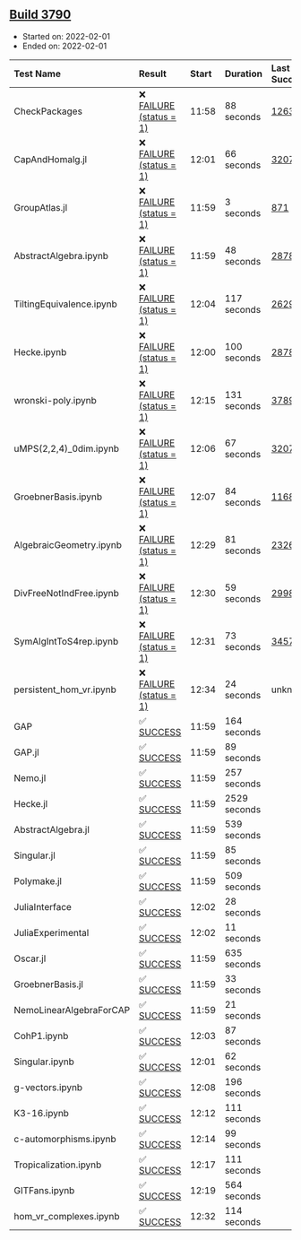 ## [Build 3790](https://oscarci.mathematik.uni-kl.de/job/oscar-stable/3790/)

* Started on: 2022-02-01
* Ended on: 2022-02-01

| Test Name    | Result | Start | Duration | Last Success | First Failure |
|:-------------|:-------|:------|:---------|:-------------|:--------------|
| CheckPackages | ❌ [FAILURE (status = 1)](https://oscarci.mathematik.uni-kl.de/job/oscar-stable/3790/artifact/logs/build-3790/CheckPackages.log) | 11:58 | 88 seconds | [1263](https://oscarci.mathematik.uni-kl.de/job/oscar-stable/1263/) | [1264](https://oscarci.mathematik.uni-kl.de/job/oscar-stable/1264/) |
| CapAndHomalg.jl | ❌ [FAILURE (status = 1)](https://oscarci.mathematik.uni-kl.de/job/oscar-stable/3790/artifact/logs/build-3790/CapAndHomalg.jl.log) | 12:01 | 66 seconds | [3207](https://oscarci.mathematik.uni-kl.de/job/oscar-stable/3207/) | [3208](https://oscarci.mathematik.uni-kl.de/job/oscar-stable/3208/) |
| GroupAtlas.jl | ❌ [FAILURE (status = 1)](https://oscarci.mathematik.uni-kl.de/job/oscar-stable/3790/artifact/logs/build-3790/GroupAtlas.jl.log) | 11:59 | 3 seconds | [871](https://oscarci.mathematik.uni-kl.de/job/oscar-stable/871/) | [872](https://oscarci.mathematik.uni-kl.de/job/oscar-stable/872/) |
| AbstractAlgebra.ipynb | ❌ [FAILURE (status = 1)](https://oscarci.mathematik.uni-kl.de/job/oscar-stable/3790/artifact/logs/build-3790/AbstractAlgebra.ipynb.log) | 11:59 | 48 seconds | [2878](https://oscarci.mathematik.uni-kl.de/job/oscar-stable/2878/) | [2879](https://oscarci.mathematik.uni-kl.de/job/oscar-stable/2879/) |
| TiltingEquivalence.ipynb | ❌ [FAILURE (status = 1)](https://oscarci.mathematik.uni-kl.de/job/oscar-stable/3790/artifact/logs/build-3790/TiltingEquivalence.ipynb.log) | 12:04 | 117 seconds | [2629](https://oscarci.mathematik.uni-kl.de/job/oscar-stable/2629/) | [2630](https://oscarci.mathematik.uni-kl.de/job/oscar-stable/2630/) |
| Hecke.ipynb | ❌ [FAILURE (status = 1)](https://oscarci.mathematik.uni-kl.de/job/oscar-stable/3790/artifact/logs/build-3790/Hecke.ipynb.log) | 12:00 | 100 seconds | [2878](https://oscarci.mathematik.uni-kl.de/job/oscar-stable/2878/) | [2879](https://oscarci.mathematik.uni-kl.de/job/oscar-stable/2879/) |
| wronski-poly.ipynb | ❌ [FAILURE (status = 1)](https://oscarci.mathematik.uni-kl.de/job/oscar-stable/3790/artifact/logs/build-3790/wronski-poly.ipynb.log) | 12:15 | 131 seconds | [3789](https://oscarci.mathematik.uni-kl.de/job/oscar-stable/3789/) | [3790](https://oscarci.mathematik.uni-kl.de/job/oscar-stable/3790/) |
| uMPS(2,2,4)_0dim.ipynb | ❌ [FAILURE (status = 1)](https://oscarci.mathematik.uni-kl.de/job/oscar-stable/3790/artifact/logs/build-3790/uMPS-2-2-4-_0dim.ipynb.log) | 12:06 | 67 seconds | [3207](https://oscarci.mathematik.uni-kl.de/job/oscar-stable/3207/) | [3208](https://oscarci.mathematik.uni-kl.de/job/oscar-stable/3208/) |
| GroebnerBasis.ipynb | ❌ [FAILURE (status = 1)](https://oscarci.mathematik.uni-kl.de/job/oscar-stable/3790/artifact/logs/build-3790/GroebnerBasis.ipynb.log) | 12:07 | 84 seconds | [1168](https://oscarci.mathematik.uni-kl.de/job/oscar-stable/1168/) | [1169](https://oscarci.mathematik.uni-kl.de/job/oscar-stable/1169/) |
| AlgebraicGeometry.ipynb | ❌ [FAILURE (status = 1)](https://oscarci.mathematik.uni-kl.de/job/oscar-stable/3790/artifact/logs/build-3790/AlgebraicGeometry.ipynb.log) | 12:29 | 81 seconds | [2326](https://oscarci.mathematik.uni-kl.de/job/oscar-stable/2326/) | [2327](https://oscarci.mathematik.uni-kl.de/job/oscar-stable/2327/) |
| DivFreeNotIndFree.ipynb | ❌ [FAILURE (status = 1)](https://oscarci.mathematik.uni-kl.de/job/oscar-stable/3790/artifact/logs/build-3790/DivFreeNotIndFree.ipynb.log) | 12:30 | 59 seconds | [2998](https://oscarci.mathematik.uni-kl.de/job/oscar-stable/2998/) | [2999](https://oscarci.mathematik.uni-kl.de/job/oscar-stable/2999/) |
| SymAlgIntToS4rep.ipynb | ❌ [FAILURE (status = 1)](https://oscarci.mathematik.uni-kl.de/job/oscar-stable/3790/artifact/logs/build-3790/SymAlgIntToS4rep.ipynb.log) | 12:31 | 73 seconds | [3457](https://oscarci.mathematik.uni-kl.de/job/oscar-stable/3457/) | [3458](https://oscarci.mathematik.uni-kl.de/job/oscar-stable/3458/) |
| persistent_hom_vr.ipynb | ❌ [FAILURE (status = 1)](https://oscarci.mathematik.uni-kl.de/job/oscar-stable/3790/artifact/logs/build-3790/persistent_hom_vr.ipynb.log) | 12:34 | 24 seconds | unknown | unknown |
| GAP | ✅ [SUCCESS](https://oscarci.mathematik.uni-kl.de/job/oscar-stable/3790/artifact/logs/build-3790/GAP.log) | 11:59 | 164 seconds |  |  |
| GAP.jl | ✅ [SUCCESS](https://oscarci.mathematik.uni-kl.de/job/oscar-stable/3790/artifact/logs/build-3790/GAP.jl.log) | 11:59 | 89 seconds |  |  |
| Nemo.jl | ✅ [SUCCESS](https://oscarci.mathematik.uni-kl.de/job/oscar-stable/3790/artifact/logs/build-3790/Nemo.jl.log) | 11:59 | 257 seconds |  |  |
| Hecke.jl | ✅ [SUCCESS](https://oscarci.mathematik.uni-kl.de/job/oscar-stable/3790/artifact/logs/build-3790/Hecke.jl.log) | 11:59 | 2529 seconds |  |  |
| AbstractAlgebra.jl | ✅ [SUCCESS](https://oscarci.mathematik.uni-kl.de/job/oscar-stable/3790/artifact/logs/build-3790/AbstractAlgebra.jl.log) | 11:59 | 539 seconds |  |  |
| Singular.jl | ✅ [SUCCESS](https://oscarci.mathematik.uni-kl.de/job/oscar-stable/3790/artifact/logs/build-3790/Singular.jl.log) | 11:59 | 85 seconds |  |  |
| Polymake.jl | ✅ [SUCCESS](https://oscarci.mathematik.uni-kl.de/job/oscar-stable/3790/artifact/logs/build-3790/Polymake.jl.log) | 11:59 | 509 seconds |  |  |
| JuliaInterface | ✅ [SUCCESS](https://oscarci.mathematik.uni-kl.de/job/oscar-stable/3790/artifact/logs/build-3790/JuliaInterface.log) | 12:02 | 28 seconds |  |  |
| JuliaExperimental | ✅ [SUCCESS](https://oscarci.mathematik.uni-kl.de/job/oscar-stable/3790/artifact/logs/build-3790/JuliaExperimental.log) | 12:02 | 11 seconds |  |  |
| Oscar.jl | ✅ [SUCCESS](https://oscarci.mathematik.uni-kl.de/job/oscar-stable/3790/artifact/logs/build-3790/Oscar.jl.log) | 11:59 | 635 seconds |  |  |
| GroebnerBasis.jl | ✅ [SUCCESS](https://oscarci.mathematik.uni-kl.de/job/oscar-stable/3790/artifact/logs/build-3790/GroebnerBasis.jl.log) | 11:59 | 33 seconds |  |  |
| NemoLinearAlgebraForCAP | ✅ [SUCCESS](https://oscarci.mathematik.uni-kl.de/job/oscar-stable/3790/artifact/logs/build-3790/NemoLinearAlgebraForCAP.log) | 11:59 | 21 seconds |  |  |
| CohP1.ipynb | ✅ [SUCCESS](https://oscarci.mathematik.uni-kl.de/job/oscar-stable/3790/artifact/logs/build-3790/CohP1.ipynb.log) | 12:03 | 87 seconds |  |  |
| Singular.ipynb | ✅ [SUCCESS](https://oscarci.mathematik.uni-kl.de/job/oscar-stable/3790/artifact/logs/build-3790/Singular.ipynb.log) | 12:01 | 62 seconds |  |  |
| g-vectors.ipynb | ✅ [SUCCESS](https://oscarci.mathematik.uni-kl.de/job/oscar-stable/3790/artifact/logs/build-3790/g-vectors.ipynb.log) | 12:08 | 196 seconds |  |  |
| K3-16.ipynb | ✅ [SUCCESS](https://oscarci.mathematik.uni-kl.de/job/oscar-stable/3790/artifact/logs/build-3790/K3-16.ipynb.log) | 12:12 | 111 seconds |  |  |
| c-automorphisms.ipynb | ✅ [SUCCESS](https://oscarci.mathematik.uni-kl.de/job/oscar-stable/3790/artifact/logs/build-3790/c-automorphisms.ipynb.log) | 12:14 | 99 seconds |  |  |
| Tropicalization.ipynb | ✅ [SUCCESS](https://oscarci.mathematik.uni-kl.de/job/oscar-stable/3790/artifact/logs/build-3790/Tropicalization.ipynb.log) | 12:17 | 111 seconds |  |  |
| GITFans.ipynb | ✅ [SUCCESS](https://oscarci.mathematik.uni-kl.de/job/oscar-stable/3790/artifact/logs/build-3790/GITFans.ipynb.log) | 12:19 | 564 seconds |  |  |
| hom_vr_complexes.ipynb | ✅ [SUCCESS](https://oscarci.mathematik.uni-kl.de/job/oscar-stable/3790/artifact/logs/build-3790/hom_vr_complexes.ipynb.log) | 12:32 | 114 seconds |  |  |
